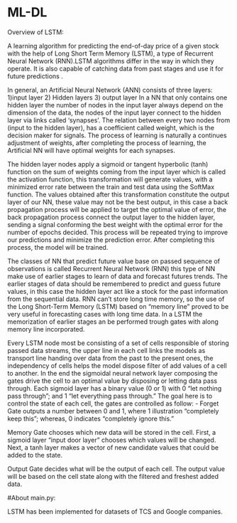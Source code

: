 # ML-DL
Overview of LSTM:

A learning algorithm for predicting the end-of-day price of a given stock with the help of Long Short Term Memory (LSTM), a type of Recurrent Neural Network (RNN).LSTM algorithms differ in the way in which they operate. It is also capable of catching data from past stages and use it for future predictions . 

In general, an Artificial Neural Network (ANN) consists of three layers: 
	 1)input layer
	 2) Hidden layers 
	 3) output layer
        	                    In a NN that only contains one hidden layer the number of nodes in the input layer always depend on the dimension of the data, the nodes of the input layer connect to the hidden layer via links called ‘synapses’. The relation between every two nodes from (input to the hidden layer), has a coefficient called weight, which is the decision maker for signals. The process of learning is naturally a continues adjustment of weights, after completing the process of learning, the Artificial NN will have optimal weights for each synapses. 
		                        

The hidden layer nodes apply a sigmoid or tangent hyperbolic (tanh) function on the sum of weights coming from the input layer which is called the activation function, this transformation will generate values, with a minimized error rate between the train and test data using the SoftMax function. The values obtained after this transformation constitute the output layer of our NN, these value may not be the best output, in this case a back propagation process will be applied to target the optimal value of error, the back propagation process connect the output layer to the hidden layer, sending a signal conforming the best weight with the optimal error for the number of epochs decided. This process will be repeated trying to improve our predictions and minimize the prediction error. After completing this process, the model will be trained. 
                            
The classes of NN that predict future value base on passed sequence of observations is called Recurrent Neural Network (RNN) this type of NN make use of earlier stages to learn of data and forecast futures trends. The earlier stages of data should be remembered to predict and guess future values, in this case the hidden layer act like a stock for the past information from the sequential data. RNN can’t store long time memory, so the use of the Long Short-Term Memory (LSTM) based on “memory line” proved to be very useful in forecasting cases with long time data. In a LSTM the memorization of earlier stages an be performed trough gates with along memory line incorporated.
                             
Every LSTM node most be consisting of a set of cells responsible of storing passed data streams, the upper line in each cell links the models as transport line handing over data from the past to the present ones, the independency of cells helps the model dispose filter of add values of a cell to another. In the end the sigmoidal neural network layer composing the gates drive the cell to an optimal value by disposing or letting data pass through. Each sigmoid layer has a binary value (0 or 1) with 0 “let nothing pass through”; and 1 “let everything pass through.”
The goal here is to control the state of each cell, the gates are controlled as follow: - 
Forget Gate outputs a number between 0 and 1, where 1 illustration “completely keep this”; whereas, 0 indicates “completely ignore this.” 

Memory Gate chooses which new data will be stored in the cell. First, a sigmoid layer “input door layer” chooses which values will be changed. Next, a tanh layer makes a vector of new candidate values that could be added to the state. 

Output Gate decides what will be the output of each cell. The output value will be based on the cell state along with the filtered and freshest added data.

#About main.py:

LSTM has been implemented for datasets of TCS and Google companies.


